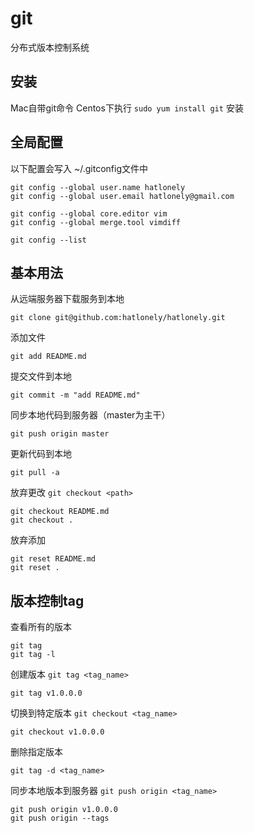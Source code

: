 # git

分布式版本控制系统

## 安装

Mac自带git命令
Centos下执行 `sudo yum install git` 安装

## 全局配置

以下配置会写入 ~/.gitconfig文件中

```
git config --global user.name hatlonely
git config --global user.email hatlonely@gmail.com

git config --global core.editor vim
git config --global merge.tool vimdiff

git config --list
```

## 基本用法

从远端服务器下载服务到本地

```
git clone git@github.com:hatlonely/hatlonely.git
```

添加文件

```
git add README.md
```

提交文件到本地

```
git commit -m "add README.md"
```

同步本地代码到服务器（master为主干）

```
git push origin master
```

更新代码到本地

```
git pull -a
```

放弃更改 `git checkout <path>`

```
git checkout README.md
git checkout .
```

放弃添加

```
git reset README.md
git reset .
```

## 版本控制tag

查看所有的版本

```
git tag
git tag -l
```

创建版本 `git tag <tag_name>`

```
git tag v1.0.0.0
```

切换到特定版本 `git checkout <tag_name>`

```
git checkout v1.0.0.0
```

删除指定版本

```
git tag -d <tag_name>
```

同步本地版本到服务器 `git push origin <tag_name>`

```
git push origin v1.0.0.0
git push origin --tags
```

## 




